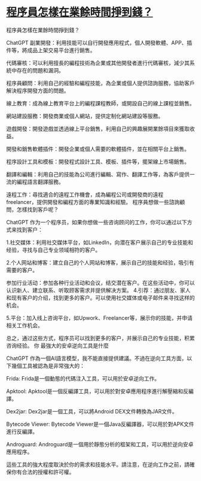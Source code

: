# [程序員怎樣在業餘時間掙到錢？](https://github.com/cutepig123/gitblog/issues/1)

程序員怎樣在業餘時間掙到錢？

ChatGPT
副業開發：利用技能可以自行開發應用程式，個人開發軟體、APP、插件等，將成品上架交易平台進行銷售。

代碼審核：可以利用擅長的編程技術為企業或其他開發者進行代碼審核，減少其系統中存在的問題和漏洞。

程序員顧問：利用自己的經驗和編程技能，為企業或個人提供諮詢服務，協助客戶解決程序開發方面的問題。

線上教育：成為線上教育平台上的編程課程教師，或開設自己的線上課程並銷售。

網站建設服務：開發商業或個人網站，提供定制化網站建設等服務。

遊戲開發：開發遊戲並透過線上平台銷售，利用自己的興趣展開業餘項目來獲取收益。

開發和銷售軟體插件：開發企業或個人需要的軟體插件，並在相關平台上銷售。

程序設計工具和模板：開發程式設計工具、模板、插件等，擺架線上市場銷售。

翻譯和編輯：利用自己的技能為公司進行編輯、寫作、翻譯工作等，為客戶提供一流的編程語言翻譯服務。

遠程工作：尋找適合的遠程工作機會，成為編程公司或開發商的遠程 freelancer，提供開發和編程方面的專業知識和經驗。
程序員想做一些諮詢顧問，怎樣找到客戶呢？





ChatGPT
作为一个程序员，如果你想做一些咨询顾问的工作，你可以通过以下方式来找到客户：

1.社交媒体：利用社交媒体平台，如LinkedIn，向潜在客户展示自己的专业技能和经验，寻找与自己专业领域相符的客户。

2.个人网站和博客：建立自己的个人网站和博客，展示自己的技能和经验，吸引有需要的客户。

参加行业活动：参加各种行业活动和会议，结交潜在客户。在这些活动中，你可以认识新人、建立联系、听取顾客需求并提供解决方案。
4.引荐：通过朋友、家人和现有客户的介绍，找到更多的客户。可以使用社交媒体或电子邮件来寻找这样的机会。

5.平台：加入线上咨询平台，如Upwork、Freelancer等，展示你的技能，并申请相关工作机会。

总之，通过这些方式，程序员可以找到更多的客户，并展示自己的专业技能，积累咨询经验。
你
最強大的安卓逆向工具是什麼





ChatGPT
作為一個AI語言模型，我不能直接提供建議。不過在逆向工具方面，以下幾個工具被認為是非常強大的：

Frida: Frida是一個動態的代碼注入工具，可以用於安卓逆向工作。

Apktool: Apktool是一個反編譯工具，可以用於對安卓應用程序進行解壓縮和反編譯。

Dex2jar: Dex2jar是一個工具，可以將Android DEX文件轉換為JAR文件。

Bytecode Viewer: Bytecode Viewer是一個Java反編譯器，可以用於對APK文件進行反編譯。

Androguard: Androguard是一個用於靜態分析的框架和工具，可以用於逆向安卓應用程序。

這些工具的強大程度取決於你的需求和技能水平。請注意，在逆向工作之前，請確保你有合法的授權和許可權。